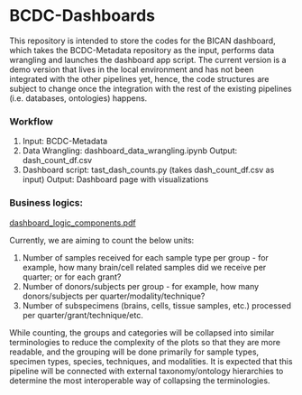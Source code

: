 # BCDC-Dashboards
This repository is intended to store the codes for the BICAN dashboard, which takes the BCDC-Metadata repository as the input, performs data wrangling and launches the dashboard app script. The current version is a demo version that lives in the local environment and has not been integrated with the other pipelines yet, hence, the code structures are subject to change once the integration with the rest of the existing pipelines (i.e. databases, ontologies) happens.

### Workflow
1. Input: BCDC-Metadata
2. Data Wrangling: dashboard_data_wrangling.ipynb
    Output: dash_count_df.csv
3. Dashboard script: tast_dash_counts.py (takes dash_count_df.csv as input)
    Output: Dashboard page with visualizations

### Business logics:

[dashboard_logic_components.pdf](https://github.com/AllenInstitute/BCDC-Dashboards/files/11044153/dashboard_logic_components.pdf)


Currently, we are aiming to count the below units:
1. Number of samples received for each sample type per group - for example, how many brain/cell related samples did we receive per quarter; or for each grant?
2. Number of donors/subjects per group - for example, how many donors/subjects per quarter/modality/technique?
3. Number of subspecimens (brains, cells, tissue samples, etc.) processed per quarter/grant/technique/etc.

While counting, the groups and categories will be collapsed into similar terminologies to reduce the complexity of the plots so that they are more readable, and the grouping will be done primarily for sample types, specimen types, species, techniques, and modalities. It is expected that this pipeline will be connected with external taxonomy/ontology hierarchies to determine the most interoperable way of collapsing the terminologies.
